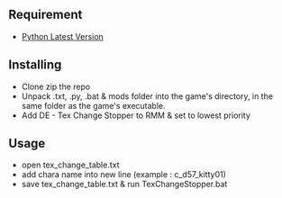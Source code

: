 ## Requirement
- [Python Latest Version](https://www.python.org/downloads/)

## Installing

- Clone zip the repo
- Unpack .txt, .py, .bat & mods folder into the game's directory, in the same folder as the game's executable.
- Add DE - Tex Change Stopper to RMM & set to lowest priority

## Usage
- open tex_change_table.txt
- add chara name into new line (example : c_d57_kitty01)
- save tex_change_table.txt & run TexChangeStopper.bat

